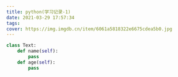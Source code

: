 ```yaml
---
title: python(学习记录-1)
date: 2021-03-29 17:57:34
tags:
cover: https://img.imgdb.cn/item/6061a5818322e6675cdea5b0.jpg
---
```



```python
class Text:
	def name(self):
		pass
	def age(self):
		pass
```
